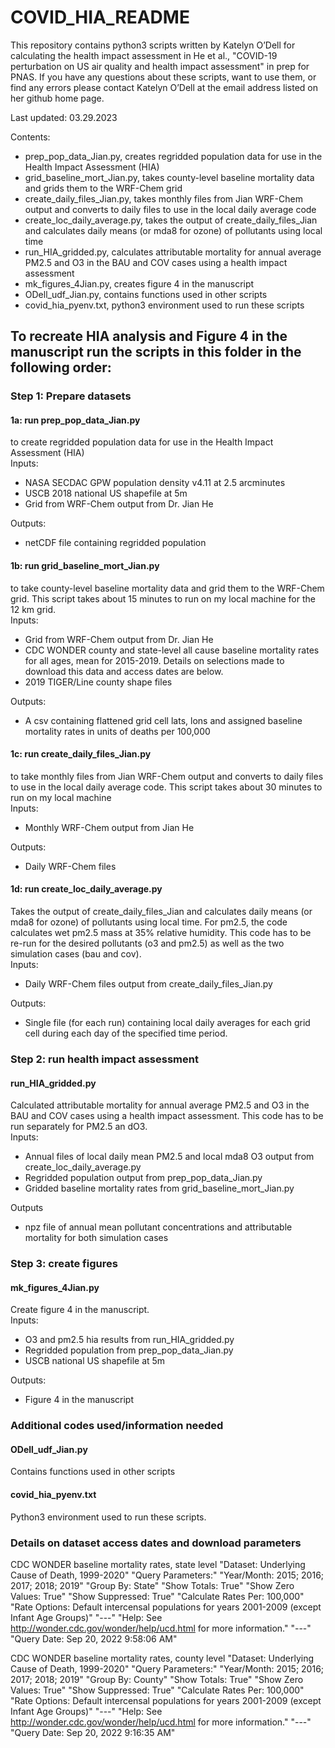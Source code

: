 # COVID_HIA_README
This repository contains python3 scripts written by Katelyn O’Dell for calculating the health impact assessment in He et al., "COVID-19 perturbation on US air quality and health impact assessment" in prep for PNAS. If you have any questions about these scripts, want to use them, or find any errors please contact Katelyn O’Dell at the email address listed on her github home page.

Last updated: 03.29.2023

Contents:
- prep_pop_data_Jian.py, creates regridded population data for use in the Health Impact Assessment (HIA)
- grid_baseline_mort_Jian.py, takes county-level baseline mortality data and grids them to the WRF-Chem grid
- create_daily_files_Jian.py, takes monthly files from Jian WRF-Chem output and converts to daily files to use in the local daily average code
- create_loc_daily_average.py, takes the output of create_daily_files_Jian and calculates daily means (or mda8 for ozone) of pollutants using local time 
- run_HIA_gridded.py, calculates attributable mortality for annual average PM2.5 and O3 in the BAU and COV cases using a health impact assessment
- mk_figures_4Jian.py, creates figure 4 in the manuscript
- ODell_udf_Jian.py, contains functions used in other scripts 
- covid_hia_pyenv.txt, python3 environment used to run these scripts

## To recreate HIA analysis and Figure 4 in the manuscript run the scripts in this folder in the following order:

### Step 1: Prepare datasets

#### 1a: run prep_pop_data_Jian.py 
to create regridded population data for use in the Health Impact Assessment (HIA)\
Inputs:
- NASA SECDAC GPW population density v4.11 at 2.5 arcminutes
- USCB 2018 national US shapefile at 5m
- Grid from WRF-Chem output from Dr. Jian He

Outputs:
- netCDF file containing regridded population

#### 1b: run grid_baseline_mort_Jian.py 
to take county-level baseline mortality data and grid them to the WRF-Chem grid. This script takes about 15 minutes to run on my local machine for the 12 km grid.\
Inputs:
- Grid from WRF-Chem output from Dr. Jian He
- CDC WONDER county and state-level all cause baseline mortality rates for all ages, mean for 2015-2019. Details on selections made to download this data and access dates are below.
- 2019 TIGER/Line county shape files

Outputs:
- A csv containing flattened grid cell lats, lons and assigned baseline mortality rates in units of deaths per 100,000

#### 1c: run create_daily_files_Jian.py 
to take monthly files from Jian WRF-Chem output and converts to daily files to use in the local daily average code. This script takes about 30 minutes to run on my local machine\
Inputs:
- Monthly  WRF-Chem output from Jian He

Outputs:
- Daily WRF-Chem files

#### 1d: run create_loc_daily_average.py
Takes the output of create_daily_files_Jian and calculates daily means (or mda8 for ozone) of pollutants using local time. For pm2.5, the code calculates wet pm2.5 mass at 35% relative humidity. This code has to be re-run for the desired pollutants (o3 and pm2.5) as well as the two simulation cases (bau and cov).\
Inputs: 
- Daily WRF-Chem files output from create_daily_files_Jian.py

Outputs:
- Single file (for each run) containing local daily averages for each grid cell during each day of the specified time period.

### Step 2: run health impact assessment
#### run_HIA_gridded.py
Calculated attributable mortality for annual average PM2.5 and O3 in the BAU and COV cases using a health impact assessment. This code has to be run separately for PM2.5 an dO3.\
Inputs:
- Annual files of local daily mean PM2.5 and local mda8 O3 output from create_loc_daily_average.py
- Regridded population output from prep_pop_data_Jian.py
- Gridded baseline mortality rates from grid_baseline_mort_Jian.py

Outputs
- npz file of annual mean pollutant concentrations and attributable mortality for both simulation cases

### Step 3: create figures
#### mk_figures_4Jian.py
Create figure 4 in the manuscript.\
Inputs:
- O3 and pm2.5 hia results from run_HIA_gridded.py
- Regridded population from prep_pop_data_Jian.py
- USCB national US shapefile at 5m

Outputs:
- Figure 4 in the manuscript

### Additional codes used/information needed 
#### ODell_udf_Jian.py
Contains functions used in other scripts 

#### covid_hia_pyenv.txt
Python3 environment used to run these scripts.

### Details on dataset access dates and download parameters

CDC WONDER baseline mortality rates, state level
"Dataset: Underlying Cause of Death, 1999-2020"
"Query Parameters:"
"Year/Month: 2015; 2016; 2017; 2018; 2019"
"Group By: State"
"Show Totals: True"
"Show Zero Values: True"
"Show Suppressed: True"
"Calculate Rates Per: 100,000"
"Rate Options: Default intercensal populations for years 2001-2009 (except Infant Age Groups)"
"---"
"Help: See http://wonder.cdc.gov/wonder/help/ucd.html for more information."
"---"
"Query Date: Sep 20, 2022 9:58:06 AM"

CDC WONDER baseline mortality rates, county level
"Dataset: Underlying Cause of Death, 1999-2020"
"Query Parameters:"
"Year/Month: 2015; 2016; 2017; 2018; 2019"
"Group By: County"
"Show Totals: True"
"Show Zero Values: True"
"Show Suppressed: True"
"Calculate Rates Per: 100,000"
"Rate Options: Default intercensal populations for years 2001-2009 (except Infant Age Groups)"
"---"
"Help: See http://wonder.cdc.gov/wonder/help/ucd.html for more information."
"---"
"Query Date: Sep 20, 2022 9:16:35 AM"
